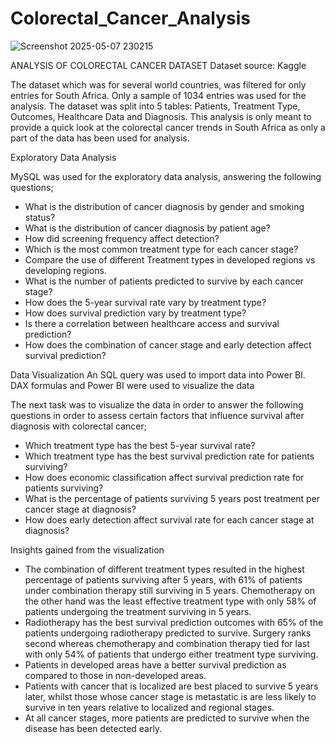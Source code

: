 # Colorectal_Cancer_Analysis
![Screenshot 2025-05-07 230215](https://github.com/user-attachments/assets/a2fe5ec7-4812-44a0-a68b-a37ffd44d9ca)


ANALYSIS OF COLORECTAL CANCER DATASET
Dataset source: Kaggle

The dataset which was for several world countries, was filtered for only entries for South Africa. Only a sample of 1034 entries was used for the analysis.
The dataset was split into 5 tables: Patients, Treatment Type, Outcomes, Healthcare Data and Diagnosis.
This analysis is only meant to provide a quick look at the colorectal cancer trends in South Africa as only a part of the data has been used for analysis.

Exploratory Data Analysis

MySQL was used for the exploratory data analysis, answering the following questions;
-	What is the distribution of cancer diagnosis by gender and smoking status?
-	What is the distribution of cancer diagnosis by patient age?
-	How did screening frequency affect detection?
-	Which is the most common treatment type for each cancer stage?
-	Compare the use of different Treatment types in developed regions vs developing regions.
-	What is the number of patients predicted to survive by each cancer stage?
-	How does the 5-year survival rate vary by treatment type?
-	How does survival prediction vary by treatment type?
-	Is there a correlation between healthcare access and survival prediction?
-	How does the combination of cancer stage and early detection affect survival prediction?

Data Visualization
An SQL query was used to import data into Power BI. DAX formulas and Power BI were used to visualize the data

The next task was to visualize the data in order to answer the following questions in order to assess certain factors that influence survival after diagnosis with colorectal cancer;

-	Which treatment type has the best 5-year survival rate?
-	Which treatment type has the best survival prediction rate for patients surviving?
-	How does economic classification affect survival prediction rate for patients surviving?
-	What is the percentage of patients surviving 5 years post treatment per cancer stage at diagnosis?
-	How does early detection affect survival rate for each cancer stage at diagnosis?

Insights gained from the visualization

-	The combination of different treatment types resulted in the highest percentage of patients surviving after 5 years, with 61% of patients under combination therapy still surviving in 5 years. Chemotherapy on the other hand was the least effective treatment type with only 58% of patients undergoing the treatment surviving in 5 years.
-	Radiotherapy has the best survival prediction outcomes with 65% of the patients undergoing radiotherapy predicted to survive. Surgery ranks second whereas chemotherapy and combination therapy tied for last with only 54% of patients that undergo either treatment type surviving.
-	Patients in developed areas have a better survival prediction as compared to those in non-developed areas.
-	Patients with cancer that is localized are best placed to survive 5 years later, whilst those whose cancer stage is metastatic is are less likely to survive in ten years relative to localized and regional stages.
-	At all cancer stages, more patients are predicted to survive when the disease has been detected early.
